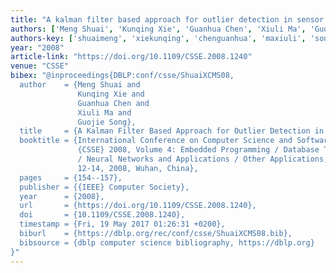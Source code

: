 ```yaml
---
title: "A kalman filter based approach for outlier detection in sensor networks"
authors: ['Meng Shuai', 'Kunqing Xie', 'Guanhua Chen', 'Xiuli Ma', 'Guojie Song']
authors-key: ['shuaimeng', 'xiekunqing', 'chenguanhua', 'maxiuli', 'songguojie']
year: "2008"
article-link: "https://doi.org/10.1109/CSSE.2008.1240"
venue: "CSSE"
bibex: "@inproceedings{DBLP:conf/csse/ShuaiXCMS08,
  author    = {Meng Shuai and
               Kunqing Xie and
               Guanhua Chen and
               Xiuli Ma and
               Guojie Song},
  title     = {A Kalman Filter Based Approach for Outlier Detection in Sensor Networks},
  booktitle = {International Conference on Computer Science and Software Engineering,
               {CSSE} 2008, Volume 4: Embedded Programming / Database Technology
               / Neural Networks and Applications / Other Applications, December
               12-14, 2008, Wuhan, China},
  pages     = {154--157},
  publisher = {{IEEE} Computer Society},
  year      = {2008},
  url       = {https://doi.org/10.1109/CSSE.2008.1240},
  doi       = {10.1109/CSSE.2008.1240},
  timestamp = {Fri, 19 May 2017 01:26:31 +0200},
  biburl    = {https://dblp.org/rec/conf/csse/ShuaiXCMS08.bib},
  bibsource = {dblp computer science bibliography, https://dblp.org}
}"
---
```

